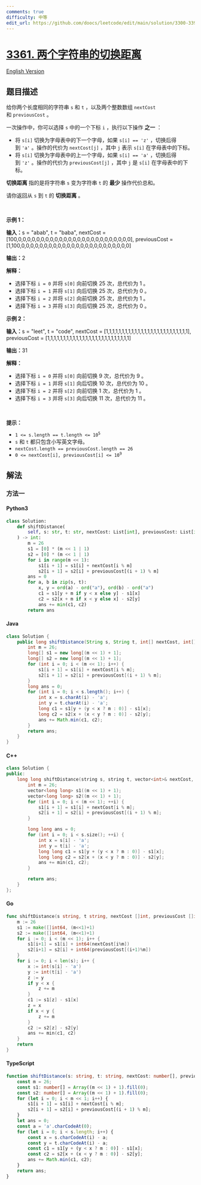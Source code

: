 ```yaml
---
comments: true
difficulty: 中等
edit_url: https://github.com/doocs/leetcode/edit/main/solution/3300-3399/3361.Shift%20Distance%20Between%20Two%20Strings/README.md
---
```


<!-- problem:start -->

# [3361. 两个字符串的切换距离](https://leetcode.cn/problems/shift-distance-between-two-strings)

[English Version](/solution/3300-3399/3361.Shift%20Distance%20Between%20Two%20Strings/README_EN.md)

## 题目描述

<!-- description:start -->

<p>给你两个长度相同的字符串&nbsp;<code>s</code> 和&nbsp;<code>t</code>&nbsp;，以及两个整数数组&nbsp;<code>nextCost</code> 和&nbsp;<code>previousCost</code>&nbsp;。</p>

<p>一次操作中，你可以选择 <code>s</code>&nbsp;中的一个下标 <code>i</code>&nbsp;，执行以下操作 <strong>之一</strong>&nbsp;：</p>

<ul>
	<li>将&nbsp;<code>s[i]</code>&nbsp;切换为字母表中的下一个字母，如果&nbsp;<code>s[i] == 'z'</code>&nbsp;，切换后得到&nbsp;<code>'a'</code>&nbsp;。操作的代价为&nbsp;<code>nextCost[j]</code>&nbsp;，其中&nbsp;<code>j</code>&nbsp;表示&nbsp;<code>s[i]</code>&nbsp;在字母表中的下标。</li>
	<li>将&nbsp;<code>s[i]</code>&nbsp;切换为字母表中的上一个字母，如果&nbsp;<code>s[i] == 'a'</code>&nbsp;，切换后得到&nbsp;<code>'z'</code>&nbsp;。操作的代价为&nbsp;<code>previousCost[j]</code>&nbsp;，其中&nbsp;<code>j</code> 是&nbsp;<code>s[i]</code>&nbsp;在字母表中的下标。</li>
</ul>

<p><strong>切换距离</strong>&nbsp;指的是将字符串 <code>s</code>&nbsp;变为字符串 <code>t</code>&nbsp;的 <strong>最少</strong>&nbsp;操作代价总和。</p>

<p>请你返回从 <code>s</code>&nbsp;到 <code>t</code>&nbsp;的 <strong>切换距离</strong>&nbsp;。</p>

<p>&nbsp;</p>

<p><strong class="example">示例 1：</strong></p>

<div class="example-block">
<p><span class="example-io"><b>输入：</b>s = "abab", t = "baba", nextCost = [100,0,0,0,0,0,0,0,0,0,0,0,0,0,0,0,0,0,0,0,0,0,0,0,0,0], previousCost = [1,100,0,0,0,0,0,0,0,0,0,0,0,0,0,0,0,0,0,0,0,0,0,0,0,0]</span></p>

<p><span class="example-io"><b>输出：</b>2</span></p>

<p><b>解释：</b></p>

<ul>
	<li>选择下标&nbsp;<code>i = 0</code>&nbsp;并将&nbsp;<code>s[0]</code>&nbsp;向前切换 25 次，总代价为 1 。</li>
	<li>选择下标&nbsp;<code>i = 1</code>&nbsp;并将&nbsp;<code>s[1]</code>&nbsp;向后切换 25 次，总代价为 0 。</li>
	<li>选择下标&nbsp;<code>i = 2</code>&nbsp;并将&nbsp;<code>s[2]</code>&nbsp;向前切换 25 次，总代价为 1 。</li>
	<li>选择下标&nbsp;<code>i = 3</code>&nbsp;并将&nbsp;<code>s[3]</code>&nbsp;向后切换 25 次，总代价为 0 。</li>
</ul>
</div>

<p><strong class="example">示例 2：</strong></p>

<div class="example-block">
<p><span class="example-io"><b>输入：</b>s = "leet", t = "code", nextCost = [1,1,1,1,1,1,1,1,1,1,1,1,1,1,1,1,1,1,1,1,1,1,1,1,1,1], previousCost = [1,1,1,1,1,1,1,1,1,1,1,1,1,1,1,1,1,1,1,1,1,1,1,1,1,1]</span></p>

<p><span class="example-io"><b>输出：</b>31</span></p>

<p><b>解释：</b></p>

<ul>
	<li>选择下标&nbsp;<code>i = 0</code>&nbsp;并将&nbsp;<code>s[0]</code>&nbsp;向前切换 9 次，总代价为 9 。</li>
	<li>选择下标&nbsp;<code>i = 1</code>&nbsp;并将&nbsp;<code>s[1]</code>&nbsp;向后切换 10 次，总代价为 10 。</li>
	<li>选择下标&nbsp;<code>i = 2</code> 并将&nbsp;<code>s[2]</code>&nbsp;向前切换 1 次，总代价为 1 。</li>
	<li>选择下标 <code>i = 3</code> 并将&nbsp;<code>s[3]</code>&nbsp;向后切换 11 次，总代价为 11 。</li>
</ul>
</div>

<p>&nbsp;</p>

<p><strong>提示：</strong></p>

<ul>
	<li><code>1 &lt;= s.length == t.length &lt;= 10<sup>5</sup></code></li>
	<li><code>s</code> 和&nbsp;<code>t</code>&nbsp;都只包含小写英文字母。</li>
	<li><code>nextCost.length == previousCost.length == 26</code></li>
	<li><code>0 &lt;= nextCost[i], previousCost[i] &lt;= 10<sup>9</sup></code></li>
</ul>

<!-- description:end -->

## 解法

<!-- solution:start -->

### 方法一

<!-- tabs:start -->

#### Python3

```python
class Solution:
    def shiftDistance(
        self, s: str, t: str, nextCost: List[int], previousCost: List[int]
    ) -> int:
        m = 26
        s1 = [0] * (m << 1 | 1)
        s2 = [0] * (m << 1 | 1)
        for i in range(m << 1):
            s1[i + 1] = s1[i] + nextCost[i % m]
            s2[i + 1] = s2[i] + previousCost[(i + 1) % m]
        ans = 0
        for a, b in zip(s, t):
            x, y = ord(a) - ord("a"), ord(b) - ord("a")
            c1 = s1[y + m if y < x else y] - s1[x]
            c2 = s2[x + m if x < y else x] - s2[y]
            ans += min(c1, c2)
        return ans
```

#### Java

```java
class Solution {
    public long shiftDistance(String s, String t, int[] nextCost, int[] previousCost) {
        int m = 26;
        long[] s1 = new long[(m << 1) + 1];
        long[] s2 = new long[(m << 1) + 1];
        for (int i = 0; i < (m << 1); i++) {
            s1[i + 1] = s1[i] + nextCost[i % m];
            s2[i + 1] = s2[i] + previousCost[(i + 1) % m];
        }
        long ans = 0;
        for (int i = 0; i < s.length(); i++) {
            int x = s.charAt(i) - 'a';
            int y = t.charAt(i) - 'a';
            long c1 = s1[y + (y < x ? m : 0)] - s1[x];
            long c2 = s2[x + (x < y ? m : 0)] - s2[y];
            ans += Math.min(c1, c2);
        }
        return ans;
    }
}
```

#### C++

```cpp
class Solution {
public:
    long long shiftDistance(string s, string t, vector<int>& nextCost, vector<int>& previousCost) {
        int m = 26;
        vector<long long> s1((m << 1) + 1);
        vector<long long> s2((m << 1) + 1);
        for (int i = 0; i < (m << 1); ++i) {
            s1[i + 1] = s1[i] + nextCost[i % m];
            s2[i + 1] = s2[i] + previousCost[(i + 1) % m];
        }

        long long ans = 0;
        for (int i = 0; i < s.size(); ++i) {
            int x = s[i] - 'a';
            int y = t[i] - 'a';
            long long c1 = s1[y + (y < x ? m : 0)] - s1[x];
            long long c2 = s2[x + (x < y ? m : 0)] - s2[y];
            ans += min(c1, c2);
        }

        return ans;
    }
};
```

#### Go

```go
func shiftDistance(s string, t string, nextCost []int, previousCost []int) (ans int64) {
	m := 26
	s1 := make([]int64, (m<<1)+1)
	s2 := make([]int64, (m<<1)+1)
	for i := 0; i < (m << 1); i++ {
		s1[i+1] = s1[i] + int64(nextCost[i%m])
		s2[i+1] = s2[i] + int64(previousCost[(i+1)%m])
	}
	for i := 0; i < len(s); i++ {
		x := int(s[i] - 'a')
		y := int(t[i] - 'a')
		z := y
		if y < x {
			z += m
		}
		c1 := s1[z] - s1[x]
		z = x
		if x < y {
			z += m
		}
		c2 := s2[z] - s2[y]
		ans += min(c1, c2)
	}
	return
}
```

#### TypeScript

```ts
function shiftDistance(s: string, t: string, nextCost: number[], previousCost: number[]): number {
    const m = 26;
    const s1: number[] = Array((m << 1) + 1).fill(0);
    const s2: number[] = Array((m << 1) + 1).fill(0);
    for (let i = 0; i < m << 1; i++) {
        s1[i + 1] = s1[i] + nextCost[i % m];
        s2[i + 1] = s2[i] + previousCost[(i + 1) % m];
    }
    let ans = 0;
    const a = 'a'.charCodeAt(0);
    for (let i = 0; i < s.length; i++) {
        const x = s.charCodeAt(i) - a;
        const y = t.charCodeAt(i) - a;
        const c1 = s1[y + (y < x ? m : 0)] - s1[x];
        const c2 = s2[x + (x < y ? m : 0)] - s2[y];
        ans += Math.min(c1, c2);
    }
    return ans;
}
```

<!-- tabs:end -->

<!-- solution:end -->

<!-- problem:end -->
